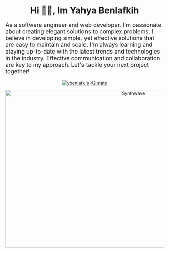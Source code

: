 <h1 align="center">Hi 👋🏻, Im Yahya Benlafkih</h1>
 <p style="font-size:18px;">As a software engineer and web developer, I'm passionate about creating elegant solutions to complex problems. I believe in developing simple, yet effective solutions that are easy to maintain and scale. I'm always learning and staying up-to-date with the latest trends and technologies in the industry. Effective communication and collaboration are key to my approach. Let's tackle your next project together!</p>
<div align="center" ><a href="https://github.com/oakoudad/badge42"><img src="https://badge.mediaplus.ma/binary/ybenlafk" alt="ybenlafk's 42 stats" /></a></div>

<p align="center"><img src="https://thumbs.gfycat.com/GoodnaturedFondGaur-size_restricted.gif" alt="Synthwave" height="500" width="800"></p>
